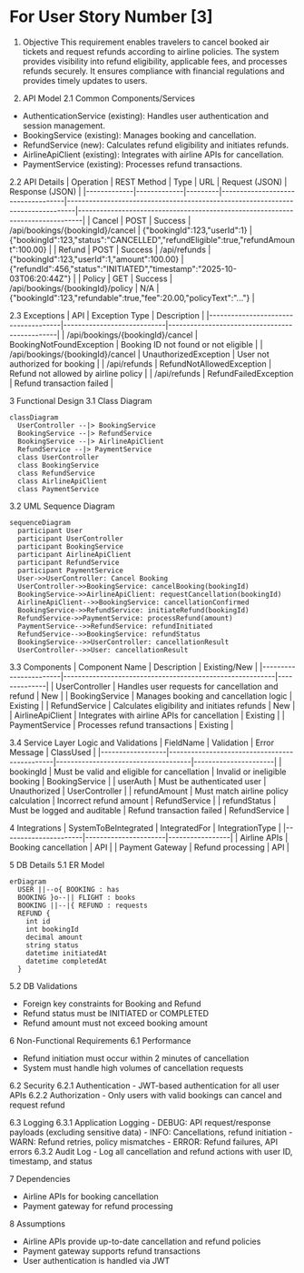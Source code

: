 # For User Story Number [3]
1. Objective
This requirement enables travelers to cancel booked air tickets and request refunds according to airline policies. The system provides visibility into refund eligibility, applicable fees, and processes refunds securely. It ensures compliance with financial regulations and provides timely updates to users.

2. API Model
  2.1 Common Components/Services
  - AuthenticationService (existing): Handles user authentication and session management.
  - BookingService (existing): Manages booking and cancellation.
  - RefundService (new): Calculates refund eligibility and initiates refunds.
  - AirlineApiClient (existing): Integrates with airline APIs for cancellation.
  - PaymentService (existing): Processes refund transactions.

  2.2 API Details
| Operation   | REST Method | Type    | URL                               | Request (JSON)                                                                 | Response (JSON)                                                               |
|-------------|-------------|---------|-----------------------------------|--------------------------------------------------------------------------------|-------------------------------------------------------------------------------|
| Cancel      | POST        | Success | /api/bookings/{bookingId}/cancel  | {"bookingId":123,"userId":1}                                                 | {"bookingId":123,"status":"CANCELLED","refundEligible":true,"refundAmount":100.00} |
| Refund      | POST        | Success | /api/refunds                      | {"bookingId":123,"userId":1,"amount":100.00}                                | {"refundId":456,"status":"INITIATED","timestamp":"2025-10-03T06:20:44Z"}         |
| Policy      | GET         | Success | /api/bookings/{bookingId}/policy  | N/A                                                                            | {"bookingId":123,"refundable":true,"fee":20.00,"policyText":"..."}                |

  2.3 Exceptions
| API                                 | Exception Type             | Description                                   |
|-------------------------------------|----------------------------|-----------------------------------------------|
| /api/bookings/{bookingId}/cancel    | BookingNotFoundException   | Booking ID not found or not eligible          |
| /api/bookings/{bookingId}/cancel    | UnauthorizedException      | User not authorized for booking               |
| /api/refunds                        | RefundNotAllowedException  | Refund not allowed by airline policy          |
| /api/refunds                        | RefundFailedException      | Refund transaction failed                     |

3 Functional Design
  3.1 Class Diagram
```mermaid
classDiagram
  UserController --|> BookingService
  BookingService --|> RefundService
  BookingService --|> AirlineApiClient
  RefundService --|> PaymentService
  class UserController
  class BookingService
  class RefundService
  class AirlineApiClient
  class PaymentService
```

  3.2 UML Sequence Diagram
```mermaid
sequenceDiagram
  participant User
  participant UserController
  participant BookingService
  participant AirlineApiClient
  participant RefundService
  participant PaymentService
  User->>UserController: Cancel Booking
  UserController->>BookingService: cancelBooking(bookingId)
  BookingService->>AirlineApiClient: requestCancellation(bookingId)
  AirlineApiClient-->>BookingService: cancellationConfirmed
  BookingService->>RefundService: initiateRefund(bookingId)
  RefundService->>PaymentService: processRefund(amount)
  PaymentService-->>RefundService: refundInitiated
  RefundService-->>BookingService: refundStatus
  BookingService-->>UserController: cancellationResult
  UserController-->>User: cancellationResult
```

  3.3 Components
| Component Name         | Description                                              | Existing/New |
|-----------------------|----------------------------------------------------------|--------------|
| UserController        | Handles user requests for cancellation and refund        | New          |
| BookingService        | Manages booking and cancellation logic                   | Existing     |
| RefundService         | Calculates eligibility and initiates refunds             | New          |
| AirlineApiClient      | Integrates with airline APIs for cancellation            | Existing     |
| PaymentService        | Processes refund transactions                            | Existing     |

  3.4 Service Layer Logic and Validations
| FieldName        | Validation                                   | Error Message                       | ClassUsed            |
|------------------|----------------------------------------------|-------------------------------------|----------------------|
| bookingId        | Must be valid and eligible for cancellation  | Invalid or ineligible booking       | BookingService       |
| userAuth         | Must be authenticated user                   | Unauthorized                        | UserController       |
| refundAmount     | Must match airline policy calculation        | Incorrect refund amount             | RefundService        |
| refundStatus     | Must be logged and auditable                 | Refund transaction failed           | RefundService        |

4 Integrations
| SystemToBeIntegrated | IntegratedFor         | IntegrationType |
|----------------------|----------------------|-----------------|
| Airline APIs         | Booking cancellation  | API             |
| Payment Gateway      | Refund processing     | API             |

5 DB Details
  5.1 ER Model
```mermaid
erDiagram
  USER ||--o{ BOOKING : has
  BOOKING }o--|| FLIGHT : books
  BOOKING ||--|{ REFUND : requests
  REFUND {
    int id
    int bookingId
    decimal amount
    string status
    datetime initiatedAt
    datetime completedAt
  }
```

  5.2 DB Validations
- Foreign key constraints for Booking and Refund
- Refund status must be INITIATED or COMPLETED
- Refund amount must not exceed booking amount

6 Non-Functional Requirements
  6.1 Performance
  - Refund initiation must occur within 2 minutes of cancellation
  - System must handle high volumes of cancellation requests

  6.2 Security
    6.2.1 Authentication
    - JWT-based authentication for all user APIs
    6.2.2 Authorization
    - Only users with valid bookings can cancel and request refund

  6.3 Logging
    6.3.1 Application Logging
    - DEBUG: API request/response payloads (excluding sensitive data)
    - INFO: Cancellations, refund initiation
    - WARN: Refund retries, policy mismatches
    - ERROR: Refund failures, API errors
    6.3.2 Audit Log
    - Log all cancellation and refund actions with user ID, timestamp, and status

7 Dependencies
- Airline APIs for booking cancellation
- Payment gateway for refund processing

8 Assumptions
- Airline APIs provide up-to-date cancellation and refund policies
- Payment gateway supports refund transactions
- User authentication is handled via JWT
